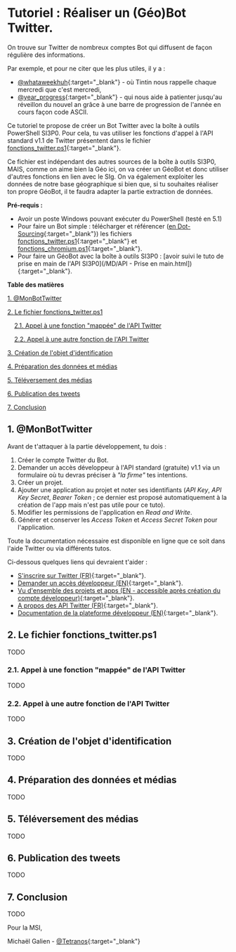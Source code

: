 # Tutoriel : Réaliser un (Géo)Bot Twitter.

On trouve sur Twitter de nombreux comptes Bot qui diffusent de façon régulière des informations.

Par exemple, et pour ne citer que les plus utiles, il y a :
* [@whataweekhuh](https://twitter.com/whataweekhuh){:target="_blank"} - où Tintin nous rappelle chaque mercredi que c'est mercredi,
* [@year_progress](https://twitter.com/year_progress){:target="_blank"} - qui nous aide à patienter jusqu'au réveillon du nouvel an grâce à une barre de progression de l'année en cours façon code ASCII.

Ce tutoriel te propose de créer un Bot Twitter avec la boîte à outils PowerShell SI3P0.
Pour cela, tu vas utiliser les fonctions d'appel à l'API standard v1.1 de Twitter présentent dans le fichier [fonctions_twitter.ps1](https://github.com/CD30-Devil/SI3P0/blob/main/API/PowerShell/fonctions_twitter.ps1){:target="_blank"}.

Ce fichier est indépendant des autres sources de la boîte à outils SI3P0, MAIS, comme on aime bien la Géo ici, on va créer un GéoBot et donc utiliser d'autres fonctions en lien avec le SIg. On va également exploiter les données de notre base géographique si bien que, si tu souhaites réaliser ton propre GéoBot, il te faudra adapter la partie extraction de données.

**Pré-requis :**

* Avoir un poste Windows pouvant exécuter du PowerShell (testé en 5.1)
* Pour faire un Bot simple : télécharger et référencer ([en Dot-Sourcing](https://mcpmag.com/articles/2017/02/02/exploring-dot-sourcing-in-powershell.aspx){:target="_blank"}) les fichiers [fonctions_twitter.ps1](https://github.com/CD30-Devil/SI3P0/blob/main/API/PowerShell/fonctions_twitter.ps1){:target="_blank"} et [fonctions_chromium.ps1](https://github.com/CD30-Devil/SI3P0/blob/main/API/PowerShell/fonctions_chromium.ps1){:target="_blank"}.
* Pour faire un GéoBot avec la boîte à outils SI3P0 : [avoir suivi le tuto de prise en main de l'API SI3P0](/MD/API - Prise en main.html]){:target="_blank"}.

**Table des matières**

[1. @MonBotTwitter](#_1)

[2. Le fichier fonctions_twitter.ps1](#_2)

&nbsp;&nbsp;&nbsp;&nbsp;[2.1. Appel à une fonction "mappée" de l'API Twitter](#_21)

&nbsp;&nbsp;&nbsp;&nbsp;[2.2. Appel à une autre fonction de l'API Twitter](#_22)

[3. Création de l'objet d'identification](#_3)

[4. Préparation des données et médias](#_4)

[5. Téléversement des médias](#_5)

[6. Publication des tweets](#_6)

[7. Conclusion](#_7)

## <a name="_1"></a>1. @MonBotTwitter

Avant de t'attaquer à la partie développement, tu dois :
1. Créer le compte Twitter du Bot.
2. Demander un accès développeur à l'API standard (gratuite) v1.1 via un formulaire où tu devras préciser à _"la firme"_ tes intentions.
3. Créer un projet.
4. Ajouter une application au projet et noter ses identifiants (_API Key_, _API Key Secret_, _Bearer Token_ ; ce dernier est proposé automatiquement à la création de l'app mais n'est pas utile pour ce tuto).
5. Modifier les permissions de l'application en _Read and Write_.
6. Générer et conserver les _Access Token_ et _Access Secret Token_ pour l'application.

Toute la documentation nécessaire est disponible en ligne que ce soit dans l'aide Twitter ou via différents tutos.

Ci-dessous quelques liens qui devraient t'aider :
* [S'inscrire sur Twitter (FR)](https://help.twitter.com/fr/using-twitter/create-twitter-account){:target="_blank"}.
* [Demander un accès développeur (EN)](https://developer.twitter.com/en/apply-for-access){:target="_blank"}.
* [Vu d'ensemble des projets et apps (EN - accessible après création du compte développeur)](https://developer.twitter.com/en/portal/projects-and-apps){:target="_blank"}.
* [A propos des API Twitter (FR)](https://help.twitter.com/fr/rules-and-policies/twitter-api){:target="_blank"}.
* [Documentation de la plateforme développeur (EN)](https://developer.twitter.com/en/docs){:target="_blank"}.

## <a name="_2"></a>2. Le fichier fonctions_twitter.ps1

TODO

### <a name="_21"></a>2.1. Appel à une fonction "mappée" de l'API Twitter

TODO

### <a name="_22"></a>2.2. Appel à une autre fonction de l'API Twitter

TODO

## <a name="_3"></a>3. Création de l'objet d'identification

TODO

## <a name="_4"></a>4. Préparation des données et médias

TODO

## <a name="_5"></a>5. Téléversement des médias

TODO

## <a name="_6"></a>6. Publication des tweets

TODO

## <a name="_7"></a>7. Conclusion

TODO

Pour la MSI,

Michaël Galien - [@Tetranos](https://twitter.com/tetranos){:target="_blank"}